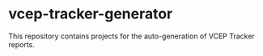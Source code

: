 # vcep-tracker-generator
This repository contains projects for the auto-generation of VCEP Tracker reports.
